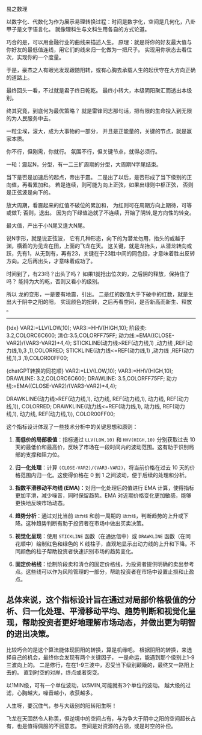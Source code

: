 易之数理

以数字化、代数化为作为展示易理转换过程：时间是数字化，空间是几何化，八卦甲子是文字语言化。
就像理科生与文科生用各自的方式论道。

巧合的是，可以用金融行业的曲线来描述人生。
原理：就是将你的好友最大值与你好友的最低值连线，用它们的线来归一化做为一把尺子。
实现用你状态去看位次，实现你的一个度量。

于是，豪杰之人有眼光发现跟随阳转，或有心胸去承载人生的起伏守在大方向正确的道路上。

最终回头一看，不过就是君子终日乾乾。
最终小转大，本级阴阳聚汇而透出本级别。

终其究竟，到底何为最优策略？
就是雷锋同志那句话，把有限的生命投入到无限的为人民服务中去。

一粒尘埃，滚大，成为大事物的一部分，
并且是正能量的，关键的节点，就是赢家本质。

你不行，但刚需，你就行。
氛围不行，但关键节点，就得必须行。

一轮：震起N，分型，有一二三扩周期的分型，大周期N字尾结束。

当下是否是加速后的起点，帝出于震。
二是出了以后，是否形成了当下级别的正向值，再看累加和。
若是连续，则可能为向上正弦，如果出绿则中枢正弦，
否则是正弦波是向下的。

放大周期，看震起来的红值不破位的累加和，
为红则可在周期方向上期待，可等或做T;
否则，退出。
因为向下绿值造就了不连续，开始了阴转,是方向性的转变。

最大值，产出于小N尾又逢大N尾。


说N字形，就是说正弦波，
它有几种形态，向下的为潜龙勿用，抬头的或越于渊，横着的为见龙在田，上面的飞龙在天。
这关键，就是龙抬头，从潜龙转向或跃，先有1，从无到有，再有23，关键在于23胜中间的同色段，才意味着胜出反转方向。之后再出头，才意味着成功了。

时间到了，有23吗？出头了吗？
如果1就抢出位次的，之后阴的释放，保持住了吗？
能持为大的乾，否则又看小的级别。

所以 龙的变形，一是要有地震，引出。
二是红的数值大于下破中的红数，就是生出大于阴中之阳的阳，
实现颜色的扭转，之后再看空间，是否新高而新生、释放 。





-----------------------------------------------------------
{tdx}
VAR2:=LLV(LOW,10);
VAR3:=HHV(HIGH,10);
阶段卖: 3.2,COLORC6C600;
清仓:3.5,COLORFF75FF;
动力线:=EMA((CLOSE-VAR2)/(VAR3-VAR2)*4,4);
STICKLINE(动力线>REF(动力线,1) ,动力线 ,REF(动力线,1),3 ,1),COLORRED; 
STICKLINE(动力线<=REF(动力线,1) ,动力线 ,REF(动力线,1),3 ,1),COLOR00FF00; 


{chatGPT转换的同花顺}
VAR2:=LLV(LOW,10);
VAR3:=HHV(HIGH,10);
DRAWLINE: 3.2,COLORC6C600;
DRAWLINE: 3.5,COLORFF75FF;
动力线:=EMA((CLOSE-VAR2)/(VAR3-VAR2)*4,4);

DRAWKLINE(动力线>REF(动力线,1), 动力线, REF(动力线,1), 动力线, REF(动力线,1)), COLORRED;
DRAWKLINE(动力线<=REF(动力线,1), 动力线, REF(动力线,1), 动力线, REF(动力线,1)), COLOR00FF00;

这个指标设计体现了一些技术分析中的关键思想和原则：

1. **高低价的局部极值**：指标通过 `LLV(LOW,10)` 和 `HHV(HIGH,10)` 分别获取过去 10 天的最低价和最高价，反映了市场在一段时间内的波动范围。这有助于识别局部的支撑和阻力位。

2. **归一化处理**：计算 `(CLOSE-VAR2)/(VAR3-VAR2)`，将当前价格在过去 10 天的价格范围内归一化。这使得价格在 0 到 1 之间波动，便于后续的处理和分析。

3. **指数平滑移动平均线 (EMA)**：对归一化处理后的值进行 EMA 计算，使得指标更加平滑，减少噪音，同时保留趋势。EMA 对近期价格变化更加敏感，能够更快地反映市场动态。

4. **趋势分析**：通过对比当前 `动力线` 和前一周期的 `动力线`，判断趋势的上升或下降。这种趋势判断有助于投资者在市场中做出买卖决策。

5. **视觉化呈现**：使用 `STICKLINE` 函数（在通达信中）或 `DRAWKLINE` 函数（在同花顺中）绘制红色和绿色的 K 线柱子，直观地显示出动力线的上升和下降。不同颜色的柱子帮助投资者快速识别市场的趋势变化。

6. **固定价格线**：绘制阶段卖和清仓的固定价格线，为投资者提供明确的卖出参考点。这些线可以作为风险管理的一部分，帮助投资者在市场中设置止损和止盈点。

总体来说，这个指标设计旨在通过对局部价格极值的分析、归一化处理、平滑移动平均、趋势判断和视觉化呈现，帮助投资者更好地理解市场动态，并做出更为明智的进出决策。
---------------------------------------------------------




比较巧合的是这个算法能体现阴阳的转换，算是机缘吧。
根据阴阳的转换，来选择自己的机会，最终你会发现有两个关键因子，
一是命运，能遇到那个级别上1-9三波向上的。
二是修行，在在1-9三波中，忍受当下级别颠簸的，最终又一路阳上去的。
直到时空的对岸，终点或者突变。

以1MIN级，可有一个单位波动，以5MIN,可能就有3个单位的波动。
越大级的过滤，心胸越大，噪音越小，收获越多。

人生呀，要沉住气，参与大级别的阳转阳生啊！

飞龙在天固然令人称羡，但逆境中的空间占有，与为争大于阴中之阳的空间超长占有，也是值得佩服的不屈意志。
空间是对资源的占领，或是时空的补偿。
